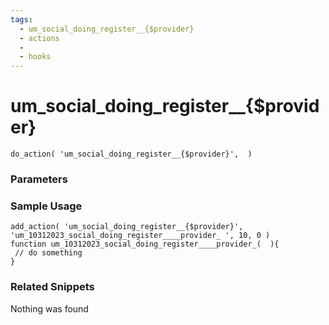 ```yaml
---
tags: 
  - um_social_doing_register__{$provider}
  - actions
  - 
  - hooks
---
```

# um\_social\_doing\_register\_\_{$provider}

``` php:no-line-numbers
do_action( 'um_social_doing_register__{$provider}',  )
```
<div class='hook-sep'></div>

### Parameters

<div class='hook-sep'></div>



### Sample Usage

``` php:no-line-numbers
add_action( 'um_social_doing_register__{$provider}', 'um_10312023_social_doing_register____provider_ ', 10, 0 )
function um_10312023_social_doing_register____provider_(  ){
 // do something
}
```
<div class='hook-sep'></div>



### Related Snippets

Nothing was found

